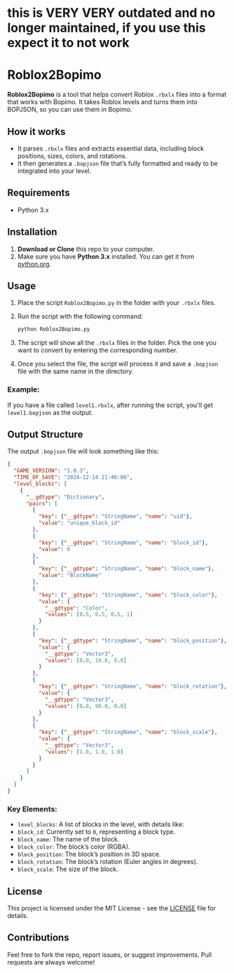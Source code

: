 # this is VERY VERY outdated and no longer maintained, if you use this expect it to not work

# Roblox2Bopimo

**Roblox2Bopimo** is a tool that helps convert Roblox `.rbxlx` files into a format that works with Bopimo. It takes Roblox levels and turns them into BOPJSON, so you can use them in Bopimo.

## How it works

- It parses `.rbxlx` files and extracts essential data, including block positions, sizes, colors, and rotations.
- It then generates a `.bopjson` file that’s fully formatted and ready to be integrated into your level.

## Requirements

- Python 3.x

## Installation

1. **Download or Clone** this repo to your computer.
2. Make sure you have **Python 3.x** installed. You can get it from [python.org](https://www.python.org/downloads/).

## Usage

1. Place the script `Roblox2Bopimo.py` in the folder with your `.rbxlx` files.
2. Run the script with the following command:

   ```bash
   python Roblox2Bopimo.py
   ```

3. The script will show all the `.rbxlx` files in the folder. Pick the one you want to convert by entering the corresponding number.
4. Once you select the file, the script will process it and save a `.bopjson` file with the same name in the directory.
   
### Example:

If you have a file called `level1.rbxlx`, after running the script, you'll get `level1.bopjson` as the output.

## Output Structure

The output `.bopjson` file will look something like this:

```json
{
  "GAME_VERSION": "1.0.3",
  "TIME_OF_SAVE": "2024-12-14 21:46:06",
  "level_blocks": [
    {
      "__gdtype": "Dictionary",
      "pairs": [
        {
          "key": {"__gdtype": "StringName", "name": "uid"},
          "value": "unique_block_id"
        },
        {
          "key": {"__gdtype": "StringName", "name": "block_id"},
          "value": 0
        },
        {
          "key": {"__gdtype": "StringName", "name": "block_name"},
          "value": "BlockName"
        },
        {
          "key": {"__gdtype": "StringName", "name": "block_color"},
          "value": {
            "__gdtype": "Color",
            "values": [0.5, 0.5, 0.5, 1]
          }
        },
        {
          "key": {"__gdtype": "StringName", "name": "block_position"},
          "value": {
            "__gdtype": "Vector3",
            "values": [0.0, 10.0, 0.0]
          }
        },
        {
          "key": {"__gdtype": "StringName", "name": "block_rotation"},
          "value": {
            "__gdtype": "Vector3",
            "values": [0.0, 90.0, 0.0]
          }
        },
        {
          "key": {"__gdtype": "StringName", "name": "block_scale"},
          "value": {
            "__gdtype": "Vector3",
            "values": [1.0, 1.0, 1.0]
          }
        }
      ]
    }
  ]
}
```

### Key Elements:
  - `level_blocks`: A list of blocks in the level, with details like:
  - `block_id`: Currently set to `0`, representing a block type.
  - `block_name`: The name of the block.
  - `block_color`: The block’s color (RGBA).
  - `block_position`: The block’s position in 3D space.
  - `block_rotation`: The block’s rotation (Euler angles in degrees).
  - `block_scale`: The size of the block.

## License

This project is licensed under the MIT License - see the [LICENSE](LICENSE) file for details.

## Contributions

Feel free to fork the repo, report issues, or suggest improvements. Pull requests are always welcome!
